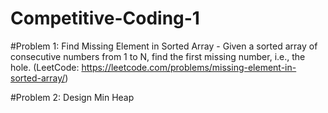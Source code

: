 # Competitive-Coding-1

#Problem 1: Find Missing Element in Sorted Array - Given a sorted array of consecutive numbers from 1 to N, find the first missing number, i.e., the hole. (LeetCode: https://leetcode.com/problems/missing-element-in-sorted-array/)

#Problem 2: Design Min Heap
